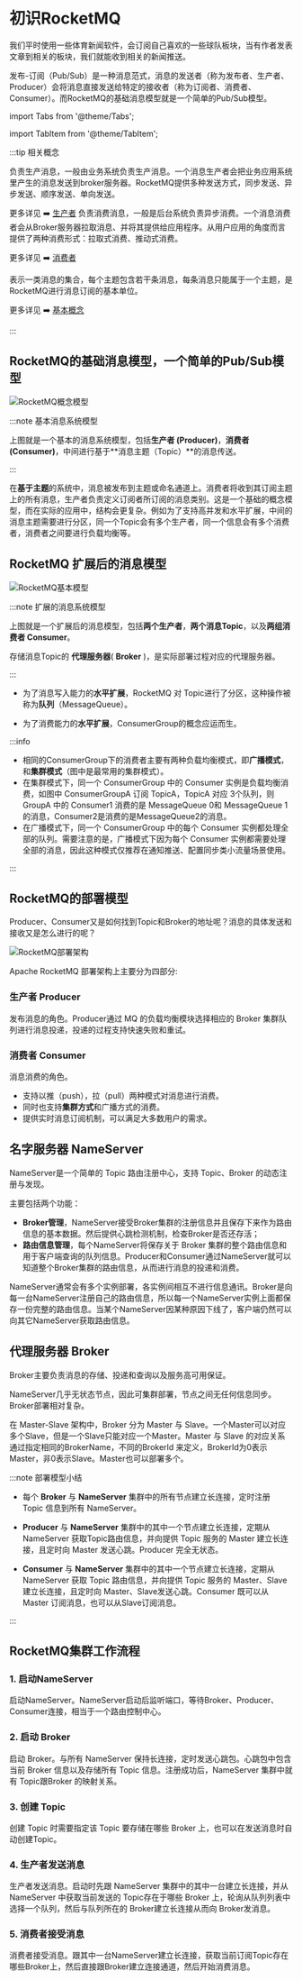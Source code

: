 # 初识RocketMQ

我们平时使用一些体育新闻软件，会订阅自己喜欢的一些球队板块，当有作者发表文章到相关的板块，我们就能收到相关的新闻推送。

发布-订阅（Pub/Sub）是一种消息范式，消息的发送者（称为发布者、生产者、Producer）会将消息直接发送给特定的接收者（称为订阅者、消费者、Consumer）。而RocketMQ的基础消息模型就是一个简单的Pub/Sub模型。

import Tabs from '@theme/Tabs';

import TabItem from '@theme/TabItem';

:::tip 相关概念

<Tabs>
  <TabItem value="生产者" label="生产者" default>
   负责生产消息，一般由业务系统负责生产消息。一个消息生产者会把业务应用系统里产生的消息发送到broker服务器。RocketMQ提供多种发送方式，同步发送、异步发送、顺序发送、单向发送。

更多详见  ➡️ [生产者](../02-producer/01concept1.md)
</TabItem>
<TabItem value="消费者" label="消费者">
负责消费消息，一般是后台系统负责异步消费。一个消息消费者会从Broker服务器拉取消息、并将其提供给应用程序。从用户应用的角度而言提供了两种消费形式：拉取式消费、推动式消费。

更多详见  ➡️ [消费者](../03-consumer/01concept2.md)

  </TabItem>
  <TabItem value="消息主题" label="主题">
  表示一类消息的集合，每个主题包含若干条消息，每条消息只能属于一个主题，是RocketMQ进行消息订阅的基本单位。

更多详见  ➡️ [基本概念](../02-producer/01concept1.md)

  </TabItem>
</Tabs>

:::


## RocketMQ的基础消息模型，一个简单的Pub/Sub模型

![RocketMQ概念模型](../picture/RocketMQ概念模型.png)





:::note 基本消息系统模型

上图就是一个基本的消息系统模型，包括**生产者 (Producer)**，**消费者 (Consumer)**，中间进行基于**消息主题（Topic）**的消息传送。

:::

在**基于主题**的系统中，消息被发布到主题或命名通道上。消费者将收到其订阅主题上的所有消息，生产者负责定义订阅者所订阅的消息类别。这是一个基础的概念模型，而在实际的应用中，结构会更复杂。例如为了支持高并发和水平扩展，中间的消息主题需要进行分区，同一个Topic会有多个生产者，同一个信息会有多个消费者，消费者之间要进行负载均衡等。





## RocketMQ 扩展后的消息模型



![RocketMQ基本模型](../picture/RocketMQ基本模型.png)



:::note 扩展的消息系统模型

上图就是一个扩展后的消息模型，包括**两个生产者**，**两个消息Topic**，以及**两组消费者 Consumer**。

存储消息Topic的 **代理服务器**( **Broker** )，是实际部署过程对应的代理服务器。

:::

- 为了消息写入能力的**水平扩展**，RocketMQ 对 Topic进行了分区，这种操作被称为**队列**（MessageQueue）。

- 为了消费能力的**水平扩展**，ConsumerGroup的概念应运而生。

:::info

- 相同的ConsumerGroup下的消费者主要有两种负载均衡模式，即**广播模式**，和**集群模式**（图中是最常用的集群模式）。
- 在集群模式下，同一个 ConsumerGroup 中的 Consumer 实例是负载均衡消费，如图中 ConsumerGroupA 订阅 TopicA，TopicA 对应 3个队列，则 GroupA 中的 Consumer1 消费的是 MessageQueue 0和 MessageQueue 1的消息，Consumer2是消费的是MessageQueue2的消息。
- 在广播模式下，同一个 ConsumerGroup 中的每个 Consumer 实例都处理全部的队列。需要注意的是，广播模式下因为每个 Consumer 实例都需要处理全部的消息，因此这种模式仅推荐在通知推送、配置同步类小流量场景使用。

:::

## RocketMQ的部署模型

Producer、Consumer又是如何找到Topic和Broker的地址呢？消息的具体发送和接收又是怎么进行的呢？

![RocketMQ部署架构](../picture/RocketMQ部署架构.png)

Apache RocketMQ 部署架构上主要分为四部分:

### 生产者 Producer

发布消息的角色。Producer通过 MQ 的负载均衡模块选择相应的 Broker 集群队列进行消息投递，投递的过程支持快速失败和重试。

### **消费者 Consumer**

消息消费的角色。

- 支持以推（push），拉（pull）两种模式对消息进行消费。
- 同时也支持**集群方式**和广播方式的消费。
- 提供实时消息订阅机制，可以满足大多数用户的需求。

## 名字服务器 **NameServer**

NameServer是一个简单的 Topic 路由注册中心，支持 Topic、Broker 的动态注册与发现。

主要包括两个功能：

- **Broker管理**，NameServer接受Broker集群的注册信息并且保存下来作为路由信息的基本数据。然后提供心跳检测机制，检查Broker是否还存活；
- **路由信息管理**，每个NameServer将保存关于 Broker 集群的整个路由信息和用于客户端查询的队列信息。Producer和Consumer通过NameServer就可以知道整个Broker集群的路由信息，从而进行消息的投递和消费。

NameServer通常会有多个实例部署，各实例间相互不进行信息通讯。Broker是向每一台NameServer注册自己的路由信息，所以每一个NameServer实例上面都保存一份完整的路由信息。当某个NameServer因某种原因下线了，客户端仍然可以向其它NameServer获取路由信息。

## 代理服务器 Broker

Broker主要负责消息的存储、投递和查询以及服务高可用保证。

NameServer几乎无状态节点，因此可集群部署，节点之间无任何信息同步。Broker部署相对复杂。

在 Master-Slave 架构中，Broker 分为 Master 与 Slave。一个Master可以对应多个Slave，但是一个Slave只能对应一个Master。Master 与 Slave 的对应关系通过指定相同的BrokerName，不同的BrokerId 来定义，BrokerId为0表示Master，非0表示Slave。Master也可以部署多个。



:::note 部署模型小结

- 每个 **Broker** 与 **NameServer** 集群中的所有节点建立长连接，定时注册 Topic 信息到所有 NameServer。

- **Producer** 与 **NameServer** 集群中的其中一个节点建立长连接，定期从 NameServer 获取Topic路由信息，并向提供 Topic  服务的 Master 建立长连接，且定时向 Master 发送心跳。Producer 完全无状态。
- **Consumer** 与 **NameServer** 集群中的其中一个节点建立长连接，定期从 NameServer 获取 Topic 路由信息，并向提供 Topic 服务的 Master、Slave 建立长连接，且定时向 Master、Slave发送心跳。Consumer 既可以从 Master 订阅消息，也可以从Slave订阅消息。

:::

## RocketMQ集群工作流程

### 1. 启动NameServer

启动NameServer。NameServer启动后监听端口，等待Broker、Producer、Consumer连接，相当于一个路由控制中心。

### 2. 启动 Broker

启动 Broker。与所有 NameServer 保持长连接，定时发送心跳包。心跳包中包含当前 Broker 信息以及存储所有 Topic 信息。注册成功后，NameServer 集群中就有 Topic跟Broker 的映射关系。

### 3. 创建 Topic

创建 Topic 时需要指定该 Topic 要存储在哪些 Broker 上，也可以在发送消息时自动创建Topic。

### 4. 生产者发送消息

生产者发送消息。启动时先跟  NameServer 集群中的其中一台建立长连接，并从 NameServer 中获取当前发送的 Topic存在于哪些 Broker 上，轮询从队列列表中选择一个队列，然后与队列所在的 Broker建立长连接从而向  Broker发消息。

### 5. 消费者接受消息

消费者接受消息。跟其中一台NameServer建立长连接，获取当前订阅Topic存在哪些Broker上，然后直接跟Broker建立连接通道，然后开始消费消息。